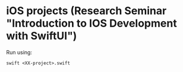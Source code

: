 # iOS projects (Research Seminar "Introduction to IOS Development with SwiftUI")

Run using:
```
swift <XX-project>.swift
```
